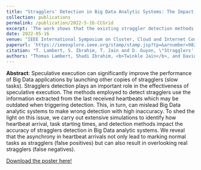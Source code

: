 ```yaml
---
title: "Stragglers' Detection in Big Data Analytic Systems: The Impact of Heartbeat Arrival"
collection: publications
permalink: /publication/2022-5-16-CCGrid
excerpt: 'The work shows that the existing straggler detection methods can mislead Big Data analytic systems to make wrong detection with high inaccuracy due to their reliance on an outdated information from the last received hearbeats.'
date: 2022-05-16
venue: "IEEE International Symposium on Cluster, Cloud and Internet Computing <b>(CCGrid'22)</b>"
paperurl: 'https://ieeexplore.ieee.org/stamp/stamp.jsp?tp=&arnumber=9826102&isnumber=9825913'
citation: "T. Lambert, S. Ibrahim, T. Jain and D. Guyon, \"Stragglers' Detection in Big Data Analytic Systems: The Impact of Heartbeat Arrival,\" 2022 22nd IEEE International Symposium on Cluster, Cloud and Internet Computing (CCGrid), Taormina, Italy, 2022, pp. 747-751, doi: 10.1109/CCGrid54584.2022.00084."
authors: "Thomas Lambert, Shadi Ibrahim, <b>Twinkle Jain</b>, and David Guyon"
---
```


**Abstract**: Speculative execution can significantly improve the performance of Big Data applications by launching other copies of stragglers (slow tasks). Stragglers detection plays an important role in the effectiveness of speculative execution. The methods employed to detect stragglers use the information extracted from the last received heartbeats which may be outdated when triggering detection. This, in turn, can mislead Big Data analytic systems to make wrong detection with high inaccuracy. To shed the light on this issue, we carry out extensive simulations to identify how heartbeat arrival, task starting times, and detection methods impact the accuracy of stragglers detection in Big Data analytic systems. We reveal that the asynchrony in heartbeat arrivals not only lead to marking normal tasks as stragglers (false positives) but can also result in overlooking real stragglers (false negatives).

<i class="fas fa-file-pdf"></i> [Download the poster here!](https://fcrlab.unime.it/ccgrid22/wp-content/uploads/2022/05/CCGrid2022_Poster_1.pdf)